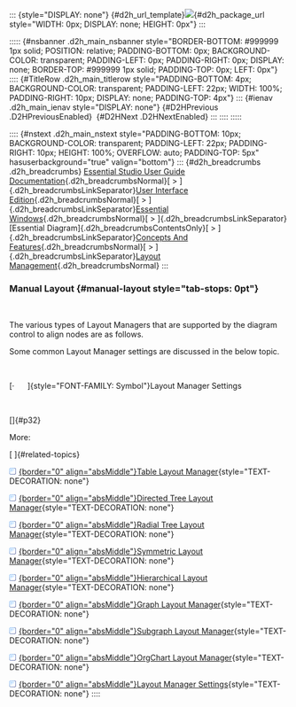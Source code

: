 ::: {style="DISPLAY: none"}
[](ms-xhelp:///?Id=d2h_url_template){#d2h_url_template}![](!package_url!){#d2h_package_url style="WIDTH: 0px; DISPLAY: none; HEIGHT: 0px"}
:::

::::: {#nsbanner .d2h_main_nsbanner style="BORDER-BOTTOM: #999999 1px solid; POSITION: relative; PADDING-BOTTOM: 0px; BACKGROUND-COLOR: transparent; PADDING-LEFT: 0px; PADDING-RIGHT: 0px; DISPLAY: none; BORDER-TOP: #999999 1px solid; PADDING-TOP: 0px; LEFT: 0px"}
:::: {#TitleRow .d2h_main_titlerow style="PADDING-BOTTOM: 4px; BACKGROUND-COLOR: transparent; PADDING-LEFT: 22px; WIDTH: 100%; PADDING-RIGHT: 10px; DISPLAY: none; PADDING-TOP: 4px"}
::: {#ienav .d2h_main_ienav style="DISPLAY: none"}
[](ms-xhelp:///?Id=7ef0753f-4984-4962-b916-00e65d4623c8){#D2HPrevious .D2HPreviousEnabled}  [](ms-xhelp:///?Id=f661be94-4825-49a2-ac75-df5e8495098e){#D2HNext .D2HNextEnabled}
:::
::::
:::::

:::: {#nstext .d2h_main_nstext style="PADDING-BOTTOM: 10px; BACKGROUND-COLOR: transparent; PADDING-LEFT: 22px; PADDING-RIGHT: 10px; HEIGHT: 100%; OVERFLOW: auto; PADDING-TOP: 5px" hasuserbackground="true" valign="bottom"}
::: {#d2h_breadcrumbs .d2h_breadcrumbs}
[Essential Studio User Guide Documentation](ms-xhelp:///?Id=12457748-09e3-4d74-a240-8e049cedf030){.d2h_breadcrumbsNormal}[ \> ]{.d2h_breadcrumbsLinkSeparator}[User Interface Edition](ms-xhelp:///?Id=c29296b7-531c-413b-a0ec-488ca1f7f669){.d2h_breadcrumbsNormal}[ \> ]{.d2h_breadcrumbsLinkSeparator}[Essential Windows](ms-xhelp:///?Id=e60759d8-47a4-4570-9d7a-16a68d63f2ea){.d2h_breadcrumbsNormal}[ \> ]{.d2h_breadcrumbsLinkSeparator}[Essential Diagram]{.d2h_breadcrumbsContentsOnly}[ \> ]{.d2h_breadcrumbsLinkSeparator}[Concepts And Features](ms-xhelp:///?Id=008cec4b-5177-4859-8616-c062751d8fb6){.d2h_breadcrumbsNormal}[ \> ]{.d2h_breadcrumbsLinkSeparator}[Layout Management](ms-xhelp:///?Id=7ef0753f-4984-4962-b916-00e65d4623c8){.d2h_breadcrumbsNormal}
:::

### Manual Layout {#manual-layout style="tab-stops: 0pt"}

 

The various types of Layout Managers that are supported by the diagram control to align nodes are as follows.

Some common Layout Manager settings are discussed in the below topic.

 

[·      ]{style="FONT-FAMILY: Symbol"}Layout Manager Settings

 

[]{#p32} 

More:

[ ]{#related-topics}

[![](button.gif){border="0" align="absMiddle"}Table Layout Manager](ms-xhelp:///?Id=6c2e2630-e80c-4b91-b912-1b2367766f03){style="TEXT-DECORATION: none"}

[![](button.gif){border="0" align="absMiddle"}Directed Tree Layout Manager](ms-xhelp:///?Id=43dd1338-fb68-4178-97e9-55a7704ced07){style="TEXT-DECORATION: none"}

[![](button.gif){border="0" align="absMiddle"}Radial Tree Layout Manager](ms-xhelp:///?Id=953b5fed-af77-447a-bdbb-aef837097879){style="TEXT-DECORATION: none"}

[![](button.gif){border="0" align="absMiddle"}Symmetric Layout Manager](ms-xhelp:///?Id=36751d7a-8e5d-4030-a02a-47dc4b748320){style="TEXT-DECORATION: none"}

[![](button.gif){border="0" align="absMiddle"}Hierarchical Layout Manager](ms-xhelp:///?Id=299cf316-e741-4801-a7e8-dfb684447831){style="TEXT-DECORATION: none"}

[![](button.gif){border="0" align="absMiddle"}Graph Layout Manager](ms-xhelp:///?Id=840e35c8-8266-48b2-af0b-0cf8a66de176){style="TEXT-DECORATION: none"}

[![](button.gif){border="0" align="absMiddle"}Subgraph Layout Manager](ms-xhelp:///?Id=19136370-a878-46c4-baeb-14bc48e7f702){style="TEXT-DECORATION: none"}

[![](button.gif){border="0" align="absMiddle"}OrgChart Layout Manager](ms-xhelp:///?Id=afb2f369-fe59-4e3f-baa5-f7568e3d148a){style="TEXT-DECORATION: none"}

[![](button.gif){border="0" align="absMiddle"}Layout Manager Settings](ms-xhelp:///?Id=22fb58fd-ecdb-4cf1-aa94-5fdb6b46073a){style="TEXT-DECORATION: none"}
::::
